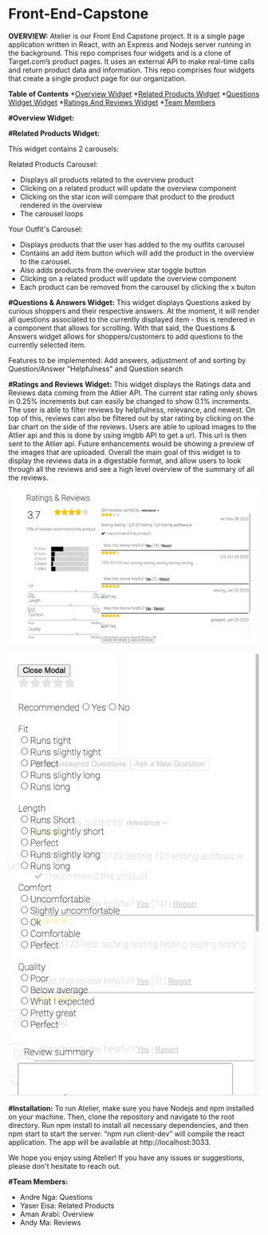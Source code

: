 # Front-End-Capstone


**OVERVIEW:**
Atelier is our Front End Capstone project. It is a single page application written in React, with an Express and Nodejs server running in the background. This repo comprises four widgets and is a clone of Target.com’s product pages. It uses an external API to make real-time calls and return product data and information.
This repo comprises four widgets that create a single product page for our organization.

**Table of Contents**
*[Overview Widget](#Overview)
*[Related Products Widget](#RelatedProductsWidget)
*[Questions Widget Widget](#QuestionsWidget)
*[Ratings And Reviews Widget](#RatingsAndReviewsWidget)
*[Team Members](#TeamMembers)



**#Overview Widget:**




**#Related Products Widget:**

This widget contains 2 carousels:

Related Products Carousel:
- Displays all products related to the overview product
- Clicking on a related product will update the overview component
- Clicking on the star icon will compare that product to the product rendered in the overview
- The carousel loops

Your Outfit's Carousel:
- Displays products that the user has added to the my outfits carousel
- Contains an add item button which will add the product in the overview to the carousel.
- Also adds products from the overview star toggle button
- Clicking on a related product will update the overview component
- Each product can be removed from the carousel by clicking the x buton

**#Questions & Answers Widget:**
This widget displays Questions asked by curious shoppers and their respective answers.
At the moment, it will render all questions associated to the currently displayed item - this is rendered in a component that allows for scrolling.
With that said, the Questions & Answers widget allows for shoppers/customers to add questions to the currently selected item.

Features to be implemented: Add answers, adjustment of and sorting by Question/Answer "Helpfulness" and Question search

**#Ratings and Reviews Widget:**
This widget displays the Ratings data and Reviews data coming from the Atlier API.
The current star rating only shows in 0.25% increments but can easily be changed to show 0.1% increments.
The user is able to filter reviews by helpfulness, relevance, and newest. On top of this, reviews can also be filtered out by star rating by clicking on the bar chart on the side of the reviews.
Users are able to upload images to the Atlier api and this is done by using imgbb API to get a url. This url is then sent to the Atlier api. Future enhancements would be showing a preview of the images that are uploaded.
Overall the main goal of this widget is to display the reviews data in a digestable format, and allow users to look through all the reviews and see a high level overview of the summary of all the reviews.

![alt text](https://github.com/Tomorrow-Never-Dies/Front-End-Capstone/blob/main/screenshots/Screen%20Shot%202023-01-07%20at%201.06.28%20PM.png)

![alt text](https://github.com/Tomorrow-Never-Dies/Front-End-Capstone/blob/main/screenshots/Screen%20Shot%202023-01-07%20at%201.06.45%20PM.png)

**#Installation:**
To run Atelier, make sure you have Nodejs and npm installed on your machine. Then, clone the repository and navigate to the root directory. Run npm install to install all necessary dependencies, and then npm start to start the server. “npm run client-dev” will compile the react application. The app will be available at http://localhost:3033.

We hope you enjoy using Atelier! If you have any issues or suggestions, please don't hesitate to reach out.


**#Team Members:**
* Andre Nga: Questions
* Yaser Eisa: Related Products
* Aman Arabi: Overview
* Andy Ma: Reviews
